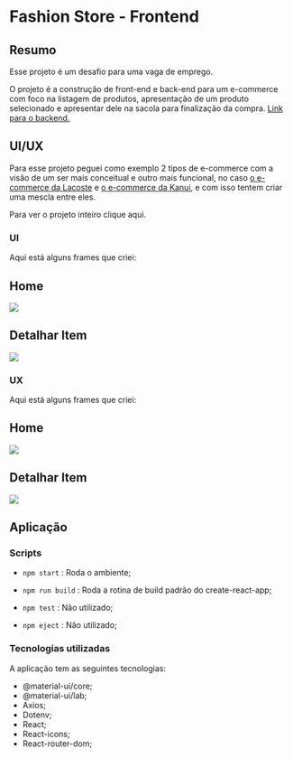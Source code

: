 # Fashion Store - Frontend

## Resumo

Esse projeto é um desafio para uma vaga de emprego.

O projeto é a construção de front-end e back-end para um e-commerce com foco na listagem de produtos, apresentação de um produto selecionado e apresentar dele na sacola para finalização da compra.
[Link para o backend.](https://github.com/GabrielStima/fashionstore-backend)

## UI/UX
Para esse projeto peguei como exemplo 2 tipos de e-commerce com a visão de um ser mais conceitual e outro mais funcional, no caso [o e-commerce da Lacoste](https://www.lacoste.com/br/) e [o e-commerce da Kanui](https://www.kanui.com.br/), e com isso tentem criar uma mescla entre eles.

Para ver o projeto inteiro clique aqui.

### UI
Aqui está alguns frames que criei:

## Home

![](./src/assets/UX/Home.png)

## Detalhar Item

![](./src/assets/UX/Detalhar-Item.png)

### UX
Aqui está alguns frames que criei:

## Home

![](./src/assets/UX/Home-1.png)

## Detalhar Item

![](./src/assets/UX/Detalhar-Item-1.png)

## Aplicação

### Scripts

 - `npm start` : Roda o ambiente; 
   
  - `npm run build` : Roda a rotina de build padrão do create-react-app;
  
  - `npm test` : Não utilizado;
  
  - `npm eject` : Não utilizado;

### Tecnologias utilizadas

A aplicação tem as seguintes tecnologias:

 - @material-ui/core; 
 - @material-ui/lab; 
 - Axios; 
 - Dotenv; 
 - React;
 - React-icons;
 - React-router-dom; 